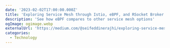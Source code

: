 ```yaml
---
date: '2023-02-02T17:00:00.000Z'
title: 'Exploring Service Mesh through Istio, eBPF, and RSocket Broker: An In-depth Study.'
description: 'See how eBPF compares to other service mesh options'
ogImage: ogimage.webp
externalUrl: 'https://medium.com/@seifeddinerajhi/exploring-service-mesh-through-istio-ebpf-and-rsocket-broker-an-in-depth-study-b043c9a69f5c'
categories:
  - Technology
---
```

